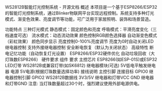 WS2812B智能灯光控制系统 - 开源文档
概述
本项目是一个基于ESP8266/ESP32的智能灯光控制系统，通过Blinker物联网平台实现远程控制。系统支持多种灯光模式、渐变色效果、亮度调节等功能，可广泛用于家居照明、装饰和场景营造。

功能特点
​​三种灯光模式​​
静态模式：固定颜色和亮度
呼吸模式：平滑亮度变化（三档速度可选）
流水模式：动态流动效果
​​颜色控制​​
RGB颜色选择器
自动渐变色模式（彩虹效果）
颜色同步显示
​​亮度控制​​
0-100%亮度调节
亮度为0时自动关闭LED
​​继电器控制​​
支持外接继电器控制
安全断电恢复（默认为关闭状态）
​​高级特性​​
断电记忆功能（自动恢复灯光设置）
ESP8266/ESP32硬件优化
自动垃圾回收（大灯珠数ESP8266）
硬件要求
组件	                  要求
主控芯片	                ESP8266(如ESP-01S)或ESP32
LED灯带	                WS2812B或兼容灯带(如SK6812)
继电器模块(可选)	        5V低电平触发继电器
电源	                  5V电源(根据灯珠数量选择功率)
接线说明
主控引脚	                连接目标
GPIO0	                  继电器控制引脚
GPIO2	                  WS2812B数据线
3V3/5V	                继电器和灯带VCC
GND	                    继电器和灯带GND
​​注意​​: 当灯珠数量超过30个时，强烈建议使用外部电源供电。

